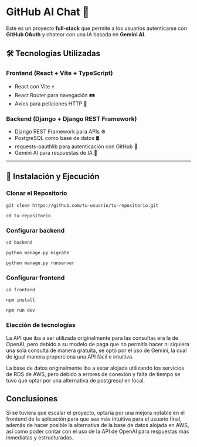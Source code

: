 # GitHub AI Chat 🚀  

Este es un proyecto **full-stack** que permite a los usuarios autenticarse con **GitHub OAuth** y chatear con una IA basada en **Gemini AI**.  

## 🛠️ Tecnologías Utilizadas  

### **Frontend** (React + Vite + TypeScript)  
- React con Vite ⚡  
- React Router para navegación 🛤️  
- Axios para peticiones HTTP 🔗  

### **Backend** (Django + Django REST Framework)  
- Django REST Framework para APIs ⚙️  
- PostgreSQL como base de datos 🛢️  
- requests-oauthlib para autenticación con GitHub 🔑  
- Gemini AI para respuestas de IA 🤖  

---

## 🚀 **Instalación y Ejecución**  

### **Clonar el Repositorio**  
`git clone https://github.com/tu-usuario/tu-repositorio.git`

`cd tu-repositorio`

### **Configurar backend**  

`cd backend`

`python manage.py migrate`

`python manage.py runserver`

### **Configurar frontend**  

`cd frontend`

`npm install`

`npm run dev`

### **Elección de tecnologías**

La API que iba a ser utilizada originalmente para las consultas era la de OpenAI, pero debido a su modelo de paga
que no permitía hacer ni siquiera una sola consulta de manera gratuita, se optó por el uso de Gemini, la cual de
igual manera proporciona una API fácil e intuitiva.

La base de datos originalmente iba a estar alojada utilizando los servicios de RDS de AWS, pero debido a errores de
conexión y falta de tiempo se tuvo que optar por una alternativa de postgresql en local.

## **Conclusiones**

Si se tuviera que escalar el proyecto, optaría por una mejora notable en el frontend de la aplicación para que sea más
intuitiva para el usuario final, además de hacer posible la alternativa de la base de datos alojada en AWS, así como
poder contar con el uso de la API de OpenAI para respuestas más inmediatas y estructuradas.






